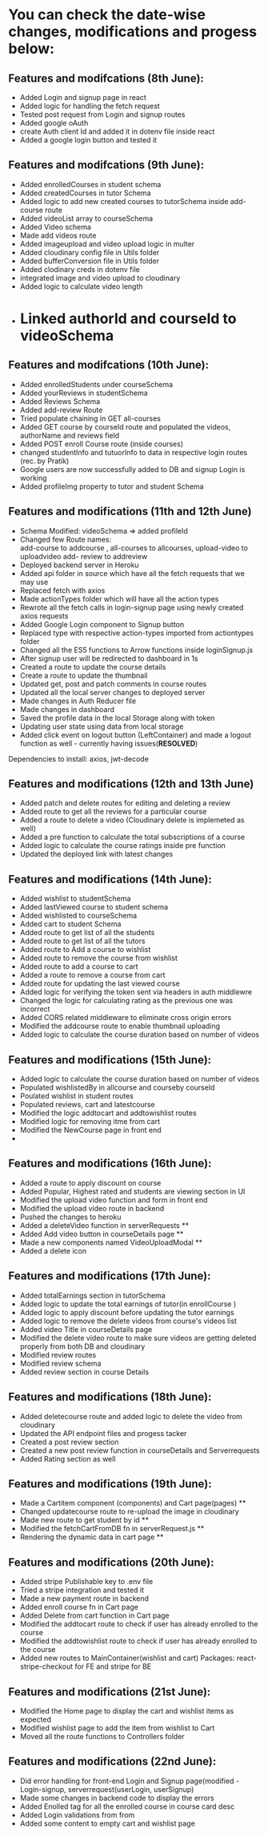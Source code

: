 # You can check the date-wise changes, modifications and progess below:

## Features and modifcations (8th June):

- Added Login and signup page in react
- Added logic for handling the fetch request
- Tested post request from Login and signup routes
- Added google oAuth
- create Auth client Id and added it in dotenv file inside react
- Added a google login button and tested it

## Features and modifcations (9th June):

- Added enrolledCourses in student schema
- Added createdCourses in tutor Schema
- Added logic to add new created courses to tutorSchema inside add-course route
- Added videoList array to courseSchema
- Added Video schema
- Made add videos route
- Added imageupload and video upload logic in multer
- Added cloudinary config file in Utils folder
- Added bufferConversion file in Utils folder
- Added clodinary creds in dotenv file
- integrated image and video upload to cloudinary
- Added logic to calculate video length
- # Linked authorId and courseId to videoSchema

## Features and modifcations (10th June):

- Added enrolledStudents under courseSchema
- Added yourReviews in studentSchema
- Added Reviews Schema
- Added add-review Route
- Tried populate chaining in GET all-courses
- Added GET course by courseId route and populated the videos, authorName and reviews field
- Added POST enroll Course route (inside courses)
- changed studentInfo and tutuorInfo to data in respective login routes (rec. by Pratik)
- Google users are now successfully added to DB and signup Login is working
- Added profileImg property to tutor and student Schema

## Features and modifications (11th and 12th June)

- Schema Modified: videoSchema => added profileId
- Changed few Route names:  
   add-course to addcourse ,
  all-courses to allcourses,
  upload-video to uploadvideo
  add- review to addreview
- Deployed backend server in Heroku
- Added api folder in source which have all the fetch requests that we may use
- Replaced fetch with axios
- Made actionTypes folder which will have all the action types
- Rewrote all the fetch calls in login-signup page using newly created axios requests
- Added Google Login component to Signup button
- Replaced type with respective action-types imported from actiontypes folder
- Changed all the ES5 functions to Arrow functions inside loginSignup.js
- After signup user will be redirected to dashboard in 1s
- Created a route to update the course details
- Create a route to update the thumbnail
- Updated get, post and patch comments in course routes
- Updated all the local server changes to deployed server
- Made changes in Auth Reducer file
- Made changes in dashboard
- Saved the profile data in the local Storage along with token
- Updating user state using data from local storage
- Added click event on logout button (LeftContainer) and made a logout function as well - currently having issues(**RESOLVED**)

Dependencies to install: axios, jwt-decode

## Features and modifications (12th and 13th June)

- Added patch and delete routes for editing and deleting a review
- Added route to get all the reviews for a particular course
- Added a route to delete a video (Cloudinary delete is implemeted as well)
- Added a pre function to calculate the total subscriptions of a course
- Added logic to calculate the course ratings inside pre function
- Updated the deployed link with latest changes

## Features and modifications (14th June):

- Added wishlist to studentSchema
- Added lastViewed course to student schema
- Added wishlisted to courseSchema
- Added cart to student Schema
- Added route to get list of all the students
- Added route to get list of all the tutors
- Added route to Add a course to wishlist
- Added route to remove the course from wishlist
- Added route to add a course to cart
- Added a route to remove a course from cart
- Added route for updating the last viewed course
- Added logic for verifying the token sent via headers in auth middlewre
- Changed the logic for calculating rating as the previous one was incorrect
- Added CORS related middleware to eliminate cross origin errors
- Modified the addcourse route to enable thumbnail uploading
- Added logic to calculate the course duration based on number of videos

## Features and modifications (15th June):

- Added logic to calculate the course duration based on number of videos
- Populated wishlistedBy in allcourse and courseby courseId
- Poulated wishlist in student routes
- Populated reviews, cart and latestcourse
- Modified the logic addtocart and addtowishlist routes
- Modified logic for removing itme from cart
- Modified the NewCourse page in front end
-

## Features and modifications (16th June):

- Added a route to apply discount on course
- Added Popular, Highest rated and students are viewing section in UI
- Modified the upload video function and form in front end
- Modified the upload video route in backend
- Pushed the changes to heroku
- Added a deleteVideo function in serverRequests \*\*
- Added Add video button in courseDetails page \*\*
- Made a new components named VideoUploadModal \*\*
- Added a delete icon

## Features and modifications (17th June):

- Added totalEarnings section in tutorSchema
- Added logic to update the total earnings of tutor(in enrollCourse )
- Added logic to apply discount before updating the tutor earnings
- Added logic to remove the delete videos from course's videos list
- Added video Title in courseDetails page
- Modified the delete video route to make sure videos are getting deleted properly from both DB and cloudinary
- Modified review routes
- Modified review schema
- Added review section in course Details

## Features and modifications (18th June):

- Added deletecourse route and added logic to delete the video from cloudinary
- Updated the API endpoint files and progess tacker
- Created a post review section
- Created a new post review function in courseDetails and Serverrequests
- Added Rating section as well

## Features and modifications (19th June):

- Made a Cartitem component (components) and Cart page(pages) \*\*
- Changed updatecourse route to re-upload the image in cloudinary
- Made new route to get student by id \*\*
- Modified the fetchCartFromDB fn in serverRequest.js \*\*
- Rendering the dynamic data in cart page \*\*

## Features and modifications (20th June):

- Added stripe Publishable key to .env file
- Tried a stripe integration and tested it
- Made a new payment route in backend
- Added enroll course fn in Cart page
- Added Delete from cart function in Cart page
- Modified the addtocart route to check if user has already enrolled to the course
- Modified the addtowishlist route to check if user has already enrolled to the course
- Added new routes to MainContainer(wishlist and cart)
  Packages: react-stripe-checkout for FE and stripe for BE

## Features and modifications (21st June):

- Modified the Home page to display the cart and wishlist items as expected
- Modified wishlist page to add the item from wishlist to Cart
- Moved all the route functions to Controllers folder

## Features and modifications (22nd June):

- Did error handling for front-end Login and Signup page(modified - Login-signup, serverrequest(userLogin, userSignup)
- Made some changes in backend code to display the errors
- Added Enolled tag for all the enrolled course in course card desc
- Added Login validations from from
- Added some content to empty cart and wishlist page
